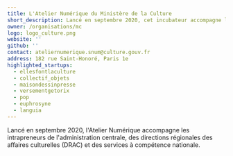 ```yaml
---
title: L'Atelier Numérique du Ministère de la Culture
short_description: Lancé en septembre 2020, cet incubateur accompagne les intrapreneurs des directions régionales des <span class="fr-text--bold">affaires culturelles</span> (DRAC).
owner: /organisations/mc
logo: logo_culture.png
website: ''
github: ''
contact: ateliernumerique.snum@culture.gouv.fr
address: 182 rue Saint-Honoré, Paris 1e
highlighted_startups:
  - ellesfontlaculture
  - collectif_objets
  - maisondessinpresse
  - versementgetorix
  - pop
  - euphrosyne
  - languia
---
```

Lancé en septembre 2020, l'Atelier Numérique accompagne les intrapreneurs de l'administration centrale, des directions régionales des affaires culturelles (DRAC) et des services à compétence nationale.

